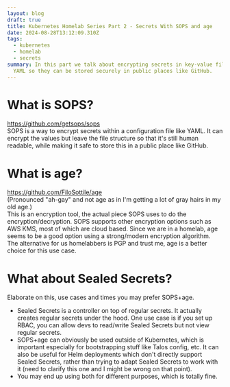 ```yaml
---
layout: blog
draft: true
title: Kubernetes Homelab Series Part 2 - Secrets With SOPS and age
date: 2024-08-28T13:12:09.310Z
tags:
  - kubernetes
  - homelab
  - secrets
summary: In this part we talk about encrypting secrets in key-value files like
  YAML so they can be stored securely in public places like GitHub.
---
```

# What is SOPS?
https://github.com/getsops/sops  
SOPS is a way to encrypt secrets within a configuration file like YAML. It can encrypt the values but leave the file structure so that it's still human readable, while making it safe to store this in a public place like GitHub.

# What is age?
https://github.com/FiloSottile/age  
(Pronounced "ah-gay" and not age as in I'm getting a lot of gray hairs in my old age.)  
This is an encryption tool, the actual piece SOPS uses to do the encryption/decryption. SOPS supports other encryption options such as AWS KMS, most of which are cloud based. Since we are in a homelab, age seems to be a good option using a strong/modern encryption algorithm. The alternative for us homelabbers is PGP and trust me, age is a better choice for this use case.

# What about Sealed Secrets?
Elaborate on this, use cases and times you may prefer SOPS+age.
- Sealed Secrets is a controller on top of regular secrets. It actually creates regular secrets under the hood. One use case is if you set up RBAC, you can allow devs to read/write Sealed Secrets but not view regular secrets.
- SOPS+age can obviously be used outside of Kubernetes, which is important especially for bootstrapping stuff like Talos config, etc. It can also be useful for Helm deployments which don't directly support Sealed Secrets, rather than trying to adapt Sealed Secrets to work with it (need to clarify this one and I might be wrong on that point).
- You may end up using both for different purposes, which is totally fine.